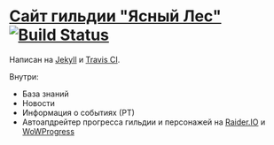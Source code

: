 # [Сайт гильдии "Ясный Лес"](https://forestguild.club) [![Build Status](https://travis-ci.org/rakshazi/forestguild.club.svg?branch=master)](https://forestguild.club)

Написан на [Jekyll](https://jekyllrb.com) и [Travis CI](https://travis-ci.org).

Внутри:

* База знаний
* Новости
* Информация о событиях (РТ)
* Автоапдрейтер прогресса гильдии и персонажей на [Raider.IO](https://raider.io) и [WoWProgress](https://wowprogress.com)
